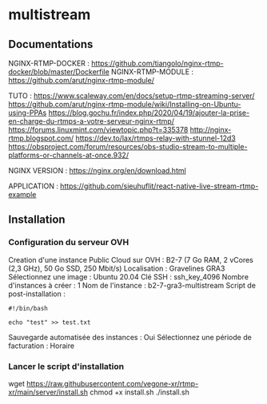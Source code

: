 # multistream

## Documentations

NGINX-RTMP-DOCKER : https://github.com/tiangolo/nginx-rtmp-docker/blob/master/Dockerfile
NGINX-RTMP-MODULE : https://github.com/arut/nginx-rtmp-module/

TUTO :
https://www.scaleway.com/en/docs/setup-rtmp-streaming-server/
https://github.com/arut/nginx-rtmp-module/wiki/Installing-on-Ubuntu-using-PPAs
https://blog.gochu.fr/index.php/2020/04/19/ajouter-la-prise-en-charge-du-rtmps-a-votre-serveur-nginx-rtmp/
https://forums.linuxmint.com/viewtopic.php?t=335378
http://nginx-rtmp.blogspot.com/
https://dev.to/lax/rtmps-relay-with-stunnel-12d3
https://obsproject.com/forum/resources/obs-studio-stream-to-multiple-platforms-or-channels-at-once.932/

NGINX VERSION :
https://nginx.org/en/download.html

APPLICATION :
https://github.com/sieuhuflit/react-native-live-stream-rtmp-example

## Installation

### Configuration du serveur OVH

Creation d'une instance Public Cloud sur OVH : B2-7 (7 Go RAM, 2 vCores (2,3 GHz), 50 Go SSD, 250 Mbit/s)
Localisation : Gravelines GRA3
Sélectionnez une image : Ubuntu 20.04
Clé SSH : ssh_key_4096
Nombre d'instances à créer : 1
Nom de l'instance : b2-7-gra3-multistream
Script de post-installation :

    #!/bin/bash

    echo "test" >> test.txt
    
Sauvegarde automatisée des instances : Oui
Sélectionnez une période de facturation : Horaire

### Lancer le script d'installation

wget https://raw.githubusercontent.com/vegone-xr/rtmp-xr/main/server/install.sh
chmod +x install.sh
./install.sh